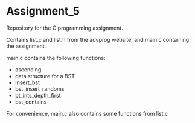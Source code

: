 # Assignment_5

Repository for the C programming assignment.

Contains list.c and list.h from the advprog website, and main.c containing the assignment.

main.c contains the following functions:

- ascending 
- data structure for a BST
- insert_bst 
- bst_insert_randoms 
- bt_ints_depth_first
- bst_contains 

For convenience, main.c also contains some functions from list.c